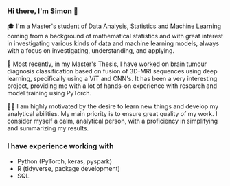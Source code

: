 ### Hi there, I'm Simon 👋
🎓 I'm a Master's student of Data Analysis, Statistics and Machine Learning coming from a background of mathematical statistics and with great interest in investigating various kinds of data and machine learning models, always with a focus on investigating, understanding, and applying.

🧠 Most recently, in my Master's Thesis, I have worked on brain tumour diagnosis classification based on fusion of 3D-MRI sequences using deep learning, specifically using a ViT and CNN's. It has been a very interesting project, providing me with a lot of hands-on experience with research and model training using PyTorch.

👨‍🔬 I am highly motivated by the desire to learn new things and develop my analytical abilities. My main priority is to ensure great quality of my work. I consider myself a calm, analytical person, with a proficiency in simplifying and summarizing my results.

### I have experience working with 
- Python (PyTorch, keras, pyspark)
- R (tidyverse, package development)
- SQL

<!--
**TheLaughingDuck/TheLaughingDuck** is a ✨ _special_ ✨ repository because its `README.md` (this file) appears on your GitHub profile.

Here are some ideas to get you started:

- 🔭 I’m currently working on ...
- 🌱 I’m currently learning ...
- 👯 I’m looking to collaborate on ...
- 🤔 I’m looking for help with ...
- 💬 Ask me about ...
- 📫 How to reach me: ...
- 😄 Pronouns: ...
- ⚡ Fun fact: ...
-->
